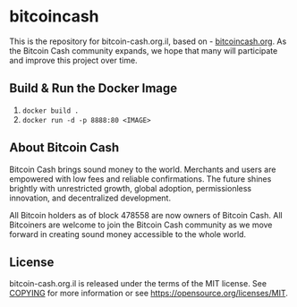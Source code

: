 # bitcoincash

This is the repository for bitcoin-cash.org.il, based on - [bitcoincash.org](https://bitcoincash.org). As the Bitcoin Cash community expands, we hope that many will participate and improve this project over time.

Build & Run the Docker Image
----------------------------

1. `docker build .`
2. `docker run -d -p 8888:80 <IMAGE>`

About Bitcoin Cash
------------------

Bitcoin Cash brings sound money to the world.  Merchants and users are empowered with low fees and reliable confirmations. The future shines brightly with unrestricted growth, global adoption, permissionless innovation, and decentralized development.
 
All Bitcoin holders as of block 478558 are now owners of Bitcoin Cash. All Bitcoiners are welcome to join the Bitcoin Cash community as we move forward in creating sound money accessible to the whole world.

License
-------

bitcoin-cash.org.il is released under the terms of the MIT license. See [COPYING](COPYING) for more
information or see https://opensource.org/licenses/MIT.
